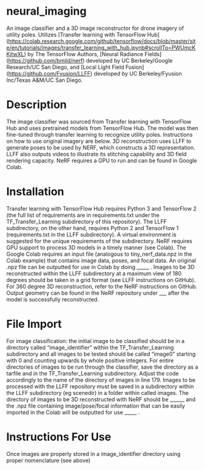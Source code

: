 # neural_imaging

An image classifier and a 3D image reconstructor for drone imagery of utility poles. Utilizes [Transfer learning with TensorFlow Hub] (https://colab.research.google.com/github/tensorflow/docs/blob/master/site/en/tutorials/images/transfer_learning_with_hub.ipynb#scrollTo=PWUmcKKjtwXL) by The TensorFlow Authors, [Neural Radiance Fields] (https://github.com/bmild/nerf) developed by UC Berkeley/Google Research/UC San Diego, and [Local Light Field Fusion] (https://github.com/Fyusion/LLFF) developed by UC Berkeley/Fyusion Inc/Texas A&M/UC San Diego. 

# Description

The image classifier was sourced from Transfer learning with TensorFlow Hub and uses pretrained models from TensorFlow Hub. The model was then fine-tuned through transfer learning to recognize utility poles. Instructions on how to use original imagery are below. 
3D reconstruction uses LLFF to generate poses to be used by NERF, which constructs a 3D representation. LLFF also outputs videos to illustrate its stitching capability and 3D field rendering capacity. NeRF requires a GPU to run and can be found in Google Colab. 

# Installation

Transfer learning with TensorFlow Hub requires Python 3 and TensorFlow 2 (the full list of requirements are in requirements.txt under the TF_Transfer_Learning subdirectory of this repository). 
The LLFF subdirectory, on the other hand, requires Python 2 and TensorFlow 1 (requirements.txt in the LLFF subdirectory). A virtual environment is suggested for the unique requirements of the subdirectory.
NeRF requires GPU support to process 3D models in a timely manner (see Colab). The Google Colab requires an input file (analogous to tiny_nerf_data.npz in the Colab example) that contains image data, poses, and focal data. An original .npz file can be outputted for use in Colab by doing _____ . 
Images to be 3D reconstructed within the LLFF subdirectory at a maximum view of 180 degrees should be taken in a grid format (see LLFF instructions on GitHub). For 360 degree 3D reconstruction, refer to the NeRF instructions on GitHub. Output geometry can be found in the NeRF repository under ___ after the model is successfully reconstructed. 

# File Import 

For image classification: the initial image to be classified should be in a directory called “image_identifier” within the TF_Transfer_Learning subdirectory and all images to be tested should be called “image0” starting with 0 and counting upwards by whole positive integers. For entire directories of images to be run through the classifier, save the directory as a tarfile and in the TF_Transfer_Learning subdirectory. Adjust the code accordingly to the name of the directory of images in line 179. 
Images to be processed with the LLFF repository must be saved in a subdirectory within the LLFF subdirectory (eg scenedir) in a folder within called images. 
The directory of images to be 3D reconstructed with NeRF should be ______ and the .npz file containing image/pose/focal information that can be easily imported in the Colab will be outputted for use _____ . 

# Instructions For Use

Once images are properly stored in a image_identifier directory using proper nomenclature (see above)

